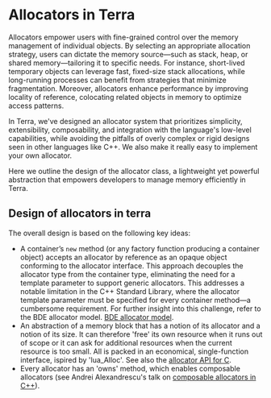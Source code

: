 # Allocators in Terra
Allocators empower users with fine-grained control over the memory management of individual objects. By selecting an appropriate allocation strategy, users can dictate the memory source—such as stack, heap, or shared memory—tailoring it to specific needs. For instance, short-lived temporary objects can leverage fast, fixed-size stack allocations, while long-running processes can benefit from strategies that minimize fragmentation. Moreover, allocators enhance performance by improving locality of reference, colocating related objects in memory to optimize access patterns.

In Terra, we've designed an allocator system that prioritizes simplicity, extensibility, composability, and integration with the language's low-level capabilities, while avoiding the pitfalls of overly complex or rigid designs seen in other languages like C++. We also make it really easy to implement your own allocator.

Here we outline the design of the allocator class, a lightweight yet powerful abstraction that empowers developers to manage memory efficiently in Terra.

## Design of allocators in terra
The overall design is based on the following key ideas:
* A container’s `new` method (or any factory function producing a container object) accepts an allocator by reference as an opaque object conforming to the allocator interface. This approach decouples the allocator type from the container type, eliminating the need for a template parameter to support generic allocators. This addresses a notable limitation in the C++ Standard Library, where the allocator template parameter must be specified for every container method—a cumbersome requirement. For further insight into this challenge, refer to the BDE allocator model. [BDE allocator model](https://github.com/bloomberg/bde/wiki/BDE-Allocator-Model).
* An abstraction of a memory block that has a notion of its allocator and a notion of its size. It can therefore 'free' its own resource when it runs out of scope or it can ask for additional resources when the current resource is too small. All is packed in an economical, single-function interface, ispired by 'lua_Alloc'. See also the [allocator API for C](https://nullprogram.com/blog/2023/12/17/).
* Every allocator has an 'owns' method, which enables composable allocators (see Andrei Alexandrescu's talk on [composable allocators in C++](https://www.youtube.com/watch?v=LIb3L4vKZ7U&t=21s)).